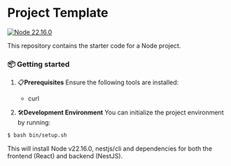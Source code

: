 # Project Template

[![Node 22.16.0](https://img.shields.io/badge/Node-22.16.0-green.svg)](https://shields.io/)

This repository contains the starter code for a Node project.

### 📦 Getting started

1. 📋**Prerequisites**
   Ensure the following tools are installed:
   - curl

2. 🛠️**Development Environment**
   You can initialize the project environment by running:

  ```bash
  $ bash bin/setup.sh
  ```

  This will install Node v22.16.0, nestjs/cli and dependencies for both the frontend (React) and backend (NestJS).

  


